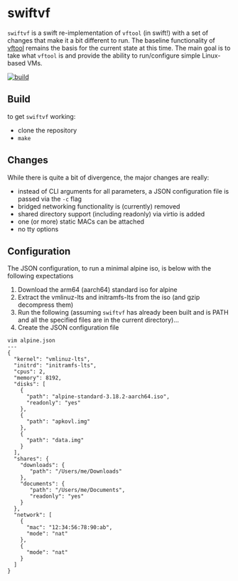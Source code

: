 swiftvf
===

`swiftvf` is a swift re-implementation of `vftool` (in swift!) with a set of changes that
make it a bit different to run. The baseline functionality of [vftool](https://github.com/evansm7/vftool)
remains the basis for the current state at this time. The main goal is to take
what `vftool` is and provide the ability to run/configure simple Linux-based
VMs.

[![build](https://github.com/enckse/swiftvf/actions/workflows/build.yml/badge.svg)](https://github.com/enckse/vftool/actions/workflows/build.yml)

## Build

to get `swiftvf` working:
- clone the repository
- `make`

## Changes

While there is quite a bit of divergence, the major changes are really:

- instead of CLI arguments for all parameters, a JSON configuration file is
  passed via the `-c` flag
- bridged networking functionality is (currently) removed
- shared directory support (including readonly) via virtio is added
- one (or more) static MACs can be attached
- no tty options

## Configuration

The JSON configuration, to run a minimal alpine iso, is below with the following
expectations
1. Download the arm64 (aarch64) standard iso for alpine
2. Extract the vmlinuz-lts and initramfs-lts from the iso (and gzip decompress them)
3. Run the following (assuming `swiftvf` has already been built and is PATH and all the specified files are in the current directory)...
4. Create the JSON configuration file

```
vim alpine.json
---
{
  "kernel": "vmlinuz-lts",
  "initrd": "initramfs-lts",
  "cpus": 2,
  "memory": 8192, 
  "disks": [
    { 
      "path": "alpine-standard-3.18.2-aarch64.iso",
      "readonly": "yes"
    },
    { 
      "path": "apkovl.img"
    },
    { 
      "path": "data.img"
    }
  ],
  "shares": {
    "downloads": {
       "path": "/Users/me/Downloads"
    },
    "documents": {
       "path": "/Users/me/Documents",
       "readonly": "yes"
    }
  },
  "network": [
    {
      "mac": "12:34:56:78:90:ab",
      "mode": "nat"
    },
    {
      "mode": "nat"
    }
  ]
}
```
